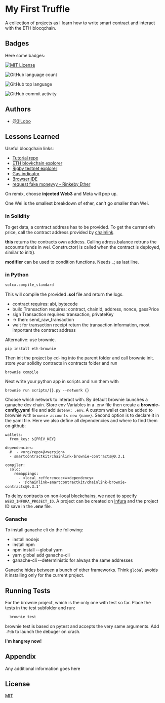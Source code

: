 
# My First Truffle

A collection of projects as I learn how to write smart contract and interact with the ETH blocqchain.


## Badges

Here some badges:

[![MIT License](https://img.shields.io/apm/l/atomic-design-ui.svg?style=for-the-badge)](https://github.com/tterb/atomic-design-ui/blob/master/LICENSEs)


![GitHub language count](https://img.shields.io/github/languages/count/3lLobo/firstTruffle?style=for-the-badge)


![GitHub top language](https://img.shields.io/github/languages/top/3lLobo/firstTruffle?style=for-the-badge)


![GitHub commit activity](https://img.shields.io/github/commit-activity/y/3lLobo/firstTruffle?color=lightblue&style=for-the-badge)


## Authors

- [@3lLobo](https://www.github.com/3lLobo)


## Lessons Learned

Useful blocqchain links:
 - [Tutorial repo](https://github.com/smartcontractkit/full-blockchain-solidity-course-py)
 - [ETH blovkchain explorer](https://etherscan.io/)
 - [Rigby testnet explorer](https://rinkeby.etherscan.io/)
 - [Gas indicator](https://ethgasstation.info/)
 - [Browser IDE](https://remix.ethereum.org/)
 - [request fake moneyyy - Rinkeby Ether](https://docs.chain.link/docs/link-token-contracts/#rinkeby)

On remix, choose __injected Web3__ and Meta will pop up.

One Wei is the smallest breakdown of ether, can't go smaller than Wei.

### in Solidity

To get data, a contract address has to be provided. To get the current eth price, call the contract address provided by [chainlink](https://data.chain.link/ethereum/mainnet/crypto-usd).

__this__ returns the contracts own address. Calling adress.balance retruns the accounts funds in wei. Constructor( is called when the contract is deployed, similar to init().

__modifier__ can be used to condition functions. Needs _; as last line.

### in Python
 
```python
solcx.compile_standard
```
This will compile the provided __.sol__ file and return the logs.


 - contract requires: abi, bytecode
 - build Transaction requires: contract, chainId, address, nonce, gassPrice
 - sign Transaction requires: transaction, privateKey
 - -> then: send_raw_transaction
 - wait for transaction receipt return the transaction information, most important the contract address

Alternative: use brownie. 
```
pip install eth-brownie
```
Then init the project by cd-ing into the parent folder and call brownie init.
store your solidity contracts in contracts folder and run 

```
brownie compile
```

Next write your python app in scripts and run them with 
```
brownie run scripts/{}.py --network {}
```
Choose which network to interact with. By default brownie launches a ganache dev chain.
Store env Variables in a .env file then create a __brownie-config.yaml__ file and add ```dotenv: .env```. 
A custom wallet can be added to brownie with ```brownie accounts new {name}```. Second option is to declare it in the yaml file. Here we also define all dependencies and where to find them on github: 

```
wallets:
  from_key: ${PRIV_KEY}

dependencies:
  #  - <org/repo>@<version>
  - smartcontractkit/chainlink-brownie-contracts@0.3.1

compiler:
  solc:
    remappings:
      - <local_refferencec>=<dependency>
      - '@chainlink=smartcontractkit/chainlink-brownie-contracts@0.3.1'
```

To deloy contracts on non-local blockchains, we need to specify ``` WEB3_INFURA_PROJECT_ID```. A project can be created on [Infura](https://infura.io/) and the project ID save in the __.env__ file.



### Ganache

To install ganache cli do the following:
 - install nodejs
 - install npm
 - npm install --global yarn
 - yarn global add ganache-cli
 - ganache-cli --deterministic for always the same addresses

Ganache hides between a bunch of other frameworks. Think ```global``` avoids it installing only for the current project.

<!-- .markdown-body {
  --md-code-background: #e3dcef;
  --md-code-text: #4a2b7b;
  --md-code-tabs: #c6b8dd;
  --md-code-radius: 4px;
} -->

## Running Tests

For the brownie project, which is the only one with test so far. Place the tests in the test subfolder and run:
```bash
  brownie test
```
brownie test is based on pytest and accepts the very same arguments. Add ```-Pdb``` to launch the debuger on crash.

__I'm hangrey now!__

## Appendix

Any additional information goes here


## License

[MIT](https://choosealicense.com/licenses/mit/)


